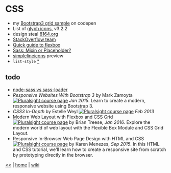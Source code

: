 # CSS

+ my [Bootstrap3 grid sample](https://codepen.io/illegitimis/pen/zzwvRv) on codepen
+ List of [glyph icons](http://glyphicons.bootstrapcheatsheets.com/), v3.2.2
+ design steal [8164.org](http://www.8164.org/)
+ [StackOverflow team](https://stackoverflow.com/company/team)
+ [Quick guide to flexbox](https://css-tricks.com/snippets/css/a-guide-to-flexbox/)
+ [Sass: Mixin or Placeholder?](https://www.sitepoint.com/sass-mixin-placeholder/)
+ [simplelineicons](http://simplelineicons.com/) preview
+ `list-style` [*](https://css-tricks.com/almanac/properties/l/list-style/)

## todo

+ [node-sass vs sass-loader](https://stackoverflow.com/questions/33310216/scss-loader-with-webpack)
+ _Responsive Websites With Bootstrap 3_ by Mark Zamoyta [![Pluralsight course page](https://img.shields.io/badge/Pluralsight-course-lightgrey.svg)](https://app.pluralsight.com/library/courses/responsive-websites-bootstrap3/table-of-contents) *Jan 2015*. Learn to create a modern, responsive website using Bootstrap 3. 
+ _CSS3 In-Depth_ by Estelle Weyl [![Pluralsight course page](https://img.shields.io/badge/Pluralsight-course-lightgrey.svg)](https://app.pluralsight.com/library/courses/css3-in-depth/table-of-contents) *Feb 2013*
+ Modern Web Layout with Flexbox and CSS Grid
[![Pluralsight course page](https://img.shields.io/badge/Pluralsight-course-lightgrey.svg)](https://app.pluralsight.com/library/courses/modern-web-layout-flexbox-css-grid/table-of-contents)
by Brian Treese, *Jan 2016*. Explore the modern world of web layout with the Flexible Box Module and CSS Grid Layout.
+ Responsive In-Browser Web Page Design with HTML and CSS
[![Pluralsight course page](https://img.shields.io/badge/Pluralsight-course-lightgrey.svg)](https://app.pluralsight.com/library/courses/responsive-browser-web-page-design-html-css-2262/table-of-contents) 
by Karen Menezes, _Sep 2015_. In this HTML and CSS tutorial, we'll learn how to create a responsive site from scratch by prototyping directly in the browser.



[<<](README.md)
|
[home](https://github.com/illegitimis/Tutorial/)
|
[wiki](https://github.com/illegitimis/Tutorial/wiki)
